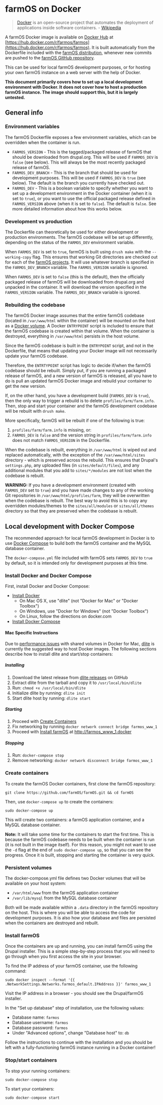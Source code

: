 # farmOS on Docker

> [Docker] is an open-source project that automates the deployment of applications
> inside software containers. - [Wikipedia]

A farmOS Docker image is available on [Docker Hub] at
[https://hub.docker.com/r/farmos/farmos](https://hub.docker.com/r/farmos/farmos).
It is built automatically from the Dockerfile included with the
[farmOS distribution], whenever new commits are pushed to the
[farmOS GitHub repository].

This can be used for local farmOS development purposes, or for hosting your own
farmOS instance on a web server with the help of Docker.

**This document primarily covers how to set up a local development environment
with Docker. It does not cover how to host a production farmOS instance. The
image should support this, but it is largely untested.**

## General info

### Environment variables

The farmOS Dockerfile exposes a few environment variables, which can be
overridden when the container is run.

* `FARMOS_VERSION` - This is the tagged/packaged release of farmOS that should be
downloaded from drupal.org. This will be used if `FARMOS_DEV` is `false` (see
below). This will always be the most recently packaged release of farmOS.
* `FARMOS_DEV_BRANCH` - This is the branch that should be used for development
purposes. This will be used if `FARMOS_DEV` is `true` (see below). The default
is the branch you currently have checked out.
* `FARMOS_DEV` - This is a boolean variable to specify whether you want
to set up a development environment in the Docker container (when it is set to
`true`), or you want to use the official packaged release defined in
`FARMOS_VERSION` above (when it is set to `false`). The default is `false`. See
more detailed information about how this works below.

### Development vs production

The Dockerfile can theoretically be used for either development or production
environments. The farmOS codebase will be set up differently, depending on the
status of the `FARMOS_DEV` environment variable.

When `FARMOS_DEV` is set to `true`, farmOS is built using `drush make` with the
`--working-copy` flag. This ensures that working Git directories are checked out
for each of the [farmOS projects]. It will use whatever branch is specified in
the `FARMOS_DEV_BRANCH` variable. The `FARMOS_VERSION` variable is ignored.

When `FARMOS_DEV` is set to `false` (this is the default), then the officially
packaged release of farmOS will be downloaded from drupal.org and unpacked in
the container. It will download the version specified in the `FARMOS_VERSION`
variable. The `FARMOS_DEV_BRANCH` variable is ignored.

### Rebuilding the codebase

The farmOS Docker image assumes that the entire farmOS codebase (located in
`/var/www/html` within the container) will be mounted on the host as a
[Docker volume]. A Docker `ENTRYPOINT` script is included to ensure that the
farmOS codebase is created within that volume. When the container is destroyed,
everything in `/var/www/html` persists in the host volume.

Since the farmOS codebase is built in the `ENTRYPOINT` script, and not in the
Dockerfile, that means that updating your Docker image will not necessarily
update your farmOS codebase.

Therefore, the `ENTRTYPOINT` script has logic to decide if/when the farmOS
codebase should be rebuilt. Simply put, if you are running a packaged release of
farmOS, and a new version of farmOS is released, all you have to do is pull an
updated farmOS Docker image and rebuild your container to get the new version.

If, on the other hand, you have a development build (`FARMOS_DEV` is `true`),
then the only way to trigger a rebuild is to delete `profiles/farm/farm.info`.
Then, stop and start your container and the farmOS development codebase will be
rebuilt with `drush make`.

More specifically, farmOS will be rebuilt if one of the following is true:

1. `profiles/farm/farm.info` is missing, or:
2. `FARMOS_DEV` is `false` and the version string in `profiles/farm/farm.info`
does not match `FARMOS_VERSION` in the Dockerfile.

When the codebase is rebuilt, everything in `/var/www/html` is wiped out and
replaced automatically, with the exception of the `/var/www/html/sites`
directory - which is preserved across the rebuild. This ensures that Drupal's
`settings.php`, any uploaded files (in `sites/default/files`), and any
additional modules that you add to `sites/*/modules` are not lost when the
codebase is rebuilt.

**WARNING:** If you have a development environment (created with `FARMOS_DEV`
set to `true`) and you have made changes to any of the working Git repositories
in `/var/www/html/profiles/farm`, they will be overwritten when the codebase is
rebuilt. The best way to avoid this is to copy any overridden modules/themes to
the `sites/all/modules` or `sites/all/themes` directory so that they are
preserved when the codebase is rebuilt.

## Local development with Docker Compose

The recommended approach for local farmOS development in Docker is to use
[Docker Compose] to build both the farmOS container and the MySQL database
container.

The `docker-compose.yml` file included with farmOS sets `FARMOS_DEV` to `true`
by default, so it is intended only for development purposes at this time.

### Install Docker and Docker Compose

First, install Docker and Docker Compose:

* [Install Docker]
    * On Mac OS X, use "dlite" (not "Docker for Mac" or "Docker Toolbox")
    * On Windows, use "Docker for Windows" (not "Docker Toolbox")
    * On Linux, follow the directions on docker.com
* [Install Docker Compose]

#### Mac Specific Instructions
Due to [performance issues] with shared volumes in Docker for Mac, [dlite] is
currently the suggested way to host Docker images. The following sections
describe how to install dlite and start/stop containers:

##### Installing
1. Download the latest release from [dlite releases] on GitHub
2. Extract dlite from the tarball and copy it to `/usr/local/bin/dlite`
3. Run: `chmod +x /usr/local/bin/dlite`
4. Initialize dlite by running: `dlite init`
5. Start dlite host by running: `dlite start`

##### Starting
1. Proceed with [Create Containers](#create-containers)
2. Fix networking by running `docker network connect bridge farmos_www_1`
3. Proceed with [Install farmOS](#install-farmos) at [http://farmos\_www\_1.docker](http://farmos_www_1.docker)

##### Stopping
1. Run: `docker-compose stop`
2. Remove networking: `docker network disconnect bridge farmos_www_1`

### Create containers

To create the farmOS Docker containers, first clone the farmOS repository:

    git clone https://github.com/farmOS/farmOS.git && cd farmOS

Then, use `docker-compose up` to create the containers:

    sudo docker-compose up

This will create two containers: a farmOS application container, and a MySQL
database container.

**Note:** It will take some time for the containers to start the first time.
This is because the farmOS codebase needs to be built when the container is run
(it is not built in the image itself). For this reason, you might not want to
use the `-d` flag at the end of `sudo docker-compose up`, so that you can see
the progress. Once it is built, stopping and starting the container is very
quick.

### Persistent volumes

The docker-compose.yml file defines two Docker volumes that will be available on
your host system:

* `/var/html/www` from the farmOS application container
* `/var/lib/mysql` from the MySQL database container

Both will be made available within a `.data` directory in the farmOS repository
on the host. This is where you will be able to access the code for development
purposes. It is also how your database and files are persisted when the
containers are destroyed and rebuilt.

### Install farmOS

Once the containers are up and running, you can install farmOS using the Drupal
installer. This is a simple step-by-step process that you will need to go
through when you first access the site in your browser.

To find the IP address of your farmOS container, use the following command:

    sudo docker inspect --format '{{ .NetworkSettings.Networks.farmos_default.IPAddress }}' farmos_www_1

Visit the IP address in a browser - you should see the Drupal/farmOS installer.

In the "Set up database" step of installation, use the following values:

* Database name: `farmos`
* Database username: `farmos`
* Database password: `farmos`
* Under "Advanced options", change "Database host" to: `db`

Follow the instructions to continue with the installation and you should be left
with a fully-functioning farmOS instance running in a Docker container!

### Stop/start containers

To stop your running containers:

    sudo docker-compose stop

To start your containers:

    sudo docker-compose start

[Docker]: https://www.docker.com
[Wikipedia]: https://en.wikipedia.org/wiki/Docker_(software)
[Docker Hub]: https://hub.docker.com
[farmOS distribution]: https://www.drupal.org/project/farm
[farmOS GitHub repository]: https://github.com/farmOS/farmOS
[farmOS projects]: /development/projects
[Docker volume]: https://docs.docker.com/engine/tutorials/dockervolumes
[Docker Compose]: https://docs.docker.com/compose
[Install Docker]: https://docs.docker.com/engine/installation
[Install Docker Compose]: https://docs.docker.com/compose/install
[performance issues]: https://forums.docker.com/t/file-access-in-mounted-volumes-extremely-slow-cpu-bound
[dlite]: https://github.com/nlf/dlite
[dlite releases]: https://github.com/nlf/dlite/releases

